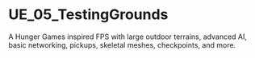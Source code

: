 # UE_05_TestingGrounds
A Hunger Games inspired FPS with large outdoor terrains, advanced AI, basic networking, pickups, skeletal meshes, checkpoints, and more.
